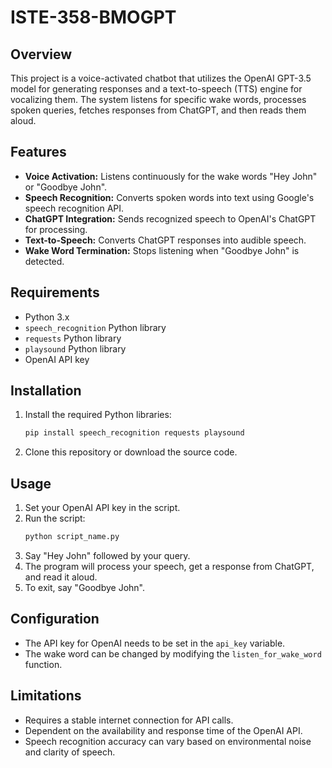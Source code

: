 # ISTE-358-BMOGPT
## Overview
This project is a voice-activated chatbot that utilizes the OpenAI GPT-3.5 model for generating responses and a text-to-speech (TTS) engine for vocalizing them. The system listens for specific wake words, processes spoken queries, fetches responses from ChatGPT, and then reads them aloud.

## Features
- **Voice Activation:** Listens continuously for the wake words "Hey John" or "Goodbye John".
- **Speech Recognition:** Converts spoken words into text using Google's speech recognition API.
- **ChatGPT Integration:** Sends recognized speech to OpenAI's ChatGPT for processing.
- **Text-to-Speech:** Converts ChatGPT responses into audible speech.
- **Wake Word Termination:** Stops listening when "Goodbye John" is detected.

## Requirements
- Python 3.x
- `speech_recognition` Python library
- `requests` Python library
- `playsound` Python library
- OpenAI API key

## Installation
1. Install the required Python libraries:
   ```bash
   pip install speech_recognition requests playsound
   ```
2. Clone this repository or download the source code.

## Usage
1. Set your OpenAI API key in the script.
2. Run the script:
   ```bash
   python script_name.py
   ```
3. Say "Hey John" followed by your query.
4. The program will process your speech, get a response from ChatGPT, and read it aloud.
5. To exit, say "Goodbye John".

## Configuration
- The API key for OpenAI needs to be set in the `api_key` variable.
- The wake word can be changed by modifying the `listen_for_wake_word` function.

## Limitations
- Requires a stable internet connection for API calls.
- Dependent on the availability and response time of the OpenAI API.
- Speech recognition accuracy can vary based on environmental noise and clarity of speech.
